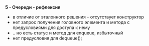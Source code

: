 **5 - Очереди - рефлексия**

- в отличие от эталонного решения - отсутствует конструктор
- нет запрос получения головного элемента и метода с предусловиями для доступа к нему
- .. но есть статус и метод для enqueue, избыточный
- нет предусловия для dequeue();
